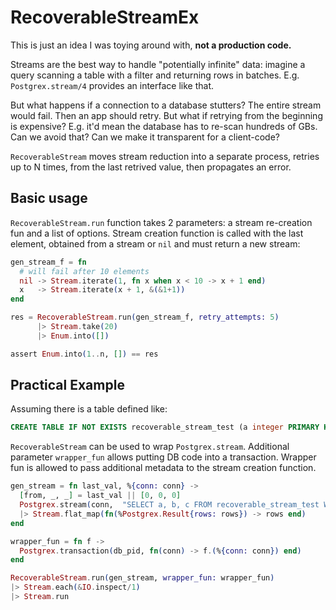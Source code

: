# RecoverableStreamEx

This is just an idea I was toying around with, **not a production code.**

Streams are the best way to handle "potentially infinite" data:
imagine a query scanning a table with a filter and returning rows
in batches. E.g. `Postgrex.stream/4` provides an interface like
that. 

But what happens if a connection to a database stutters?
The entire stream would fail. Then an app should retry. But what if
retrying from the beginning is expensive? E.g. it'd mean the database
has to re-scan hundreds of GBs. Can we avoid that? Can we make it 
transparent for a client-code?

`RecoverableStream` moves stream reduction into a separate process,
retries up to N times, from the last retrived value, then propagates
an error. 

## Basic usage

`RecoverableStream.run` function takes 2 parameters: a stream 
re-creation fun and a list of options. Stream creation function
is called with the last element, obtained from a stream or `nil`
and must return a new stream:

```Elixir
gen_stream_f = fn 
  # will fail after 10 elements
  nil -> Stream.iterate(1, fn x when x < 10 -> x + 1 end)
  x   -> Stream.iterate(x + 1, &(&1+1))
end

res = RecoverableStream.run(gen_stream_f, retry_attempts: 5)
	  |> Stream.take(20)
	  |> Enum.into([])

assert Enum.into(1..n, []) == res
```

## Practical Example

Assuming there is a table defined like:

```SQL
CREATE TABLE IF NOT EXISTS recoverable_stream_test (a integer PRIMARY KEY, b integer, c integer)
```

`RecoverableStream` can be used to wrap `Postgrex.stream`. 
Additional parameter `wrapper_fun` allows putting DB code into
a transaction. Wrapper fun is allowed to pass additional metadata
to the stream creation function.


```Elixir
gen_stream = fn last_val, %{conn: conn} ->
  [from, _, _] = last_val || [0, 0, 0] 
  Postgrex.stream(conn,  "SELECT a, b, c FROM recoverable_stream_test WHERE a > $1", [from])
  |> Stream.flat_map(fn(%Postgrex.Result{rows: rows}) -> rows end) 
end

wrapper_fun = fn f -> 
  Postgrex.transaction(db_pid, fn(conn) -> f.(%{conn: conn}) end)
end

RecoverableStream.run(gen_stream, wrapper_fun: wrapper_fun)
|> Stream.each(&IO.inspect/1)
|> Stream.run
```

